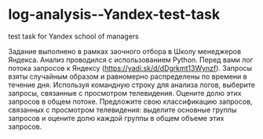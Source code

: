 # log-analysis--Yandex-test-task
test task for Yandex school of managers

Задание выполнено в рамках заочного отбора в Школу менеджеров Яндекса. Анализ проводился с использованием Python.
Перед вами лог потока запросов к Яндексу (https://yadi.sk/d/dDgrkmt13Wynzf). Запросы взяты случайным образом и равномерно распределены по времени в течение дня. Используя командную строку для анализа логов, выберите запросы, связанные с просмотром телевидения. Оцените долю этих запросов в общем потоке. Предложите свою классификацию запросов, связанных с просмотром телевидения: выделите основные группы запросов и оцените долю каждой группы в общем объеме этих запросов. 
